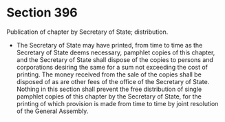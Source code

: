 # Section 396

Publication of chapter by Secretary of State; distribution.

- The Secretary of State may have printed, from time to time as the Secretary of State deems necessary, pamphlet copies of this chapter, and the Secretary of State shall dispose of the copies to persons and corporations desiring the same for a sum not exceeding the cost of printing. The money received from the sale of the copies shall be disposed of as are other fees of the office of the Secretary of State. Nothing in this section shall prevent the free distribution of single pamphlet copies of this chapter by the Secretary of State, for the printing of which provision is made from time to time by joint resolution of the General Assembly.